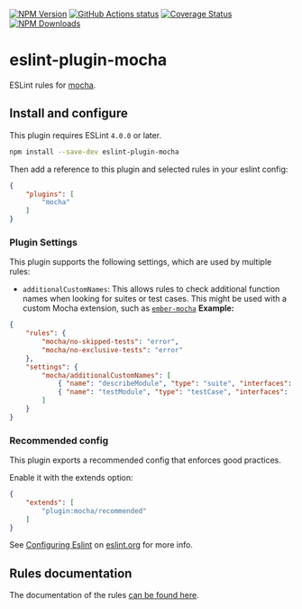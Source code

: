 [![NPM Version](https://img.shields.io/npm/v/eslint-plugin-mocha.svg?style=flat)](https://www.npmjs.org/package/eslint-plugin-mocha)
[![GitHub Actions status](https://github.com/lo1tuma/eslint-plugin-mocha/workflows/CI/badge.svg)](https://github.com/lo1tuma/eslint-plugin-mocha/actions)
[![Coverage Status](https://img.shields.io/coveralls/lo1tuma/eslint-plugin-mocha/master.svg?style=flat)](https://coveralls.io/r/lo1tuma/eslint-plugin-mocha)
[![NPM Downloads](https://img.shields.io/npm/dm/eslint-plugin-mocha.svg?style=flat)](https://www.npmjs.org/package/eslint-plugin-mocha)

# eslint-plugin-mocha

ESLint rules for [mocha](http://mochajs.org/).

## Install and configure

This plugin requires ESLint `4.0.0` or later.

```bash
npm install --save-dev eslint-plugin-mocha
```

Then add a reference to this plugin and selected rules in your eslint config:

```json
{
    "plugins": [
        "mocha"
    ]
}
```

### Plugin Settings

This plugin supports the following settings, which are used by multiple rules:

* `additionalCustomNames`: This allows rules to check additional function names when looking for suites or test cases. This might be used with a custom Mocha extension, such as [`ember-mocha`](https://github.com/switchfly/ember-mocha)
**Example:**

```json
{
    "rules": {
        "mocha/no-skipped-tests": "error",
        "mocha/no-exclusive-tests": "error"
    },
    "settings": {
        "mocha/additionalCustomNames": [
            { "name": "describeModule", "type": "suite", "interfaces": [ "BDD" ] },
            { "name": "testModule", "type": "testCase", "interfaces": [ "TDD" ] }
        ]
    }
}
```

### Recommended config

This plugin exports a recommended config that enforces good practices.

Enable it with the extends option:

```json
{
    "extends": [
        "plugin:mocha/recommended"
    ]
}
```

See [Configuring Eslint](http://eslint.org/docs/user-guide/configuring) on [eslint.org](http://eslint.org) for more info.

## Rules documentation

The documentation of the rules [can be found here](docs/rules).
